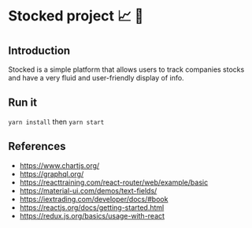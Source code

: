 # Stocked project 📈 👔

## Introduction

Stocked is a simple platform that allows users to track companies stocks and have a very fluid and user-friendly display of info.

## Run it

`yarn install` then `yarn start`

## References

- https://www.chartjs.org/
- https://graphql.org/
- https://reacttraining.com/react-router/web/example/basic
- https://material-ui.com/demos/text-fields/
- https://iextrading.com/developer/docs/#book
- https://reactjs.org/docs/getting-started.html
- https://redux.js.org/basics/usage-with-react
